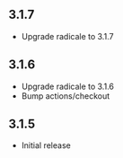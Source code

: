 ## 3.1.7

- Upgrade radicale to 3.1.7

## 3.1.6

- Upgrade radicale to 3.1.6
- Bump actions/checkout

## 3.1.5

- Initial release
